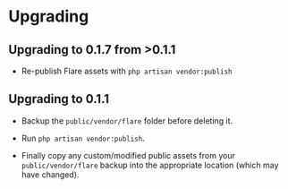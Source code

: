# Upgrading

## Upgrading to 0.1.7 from >0.1.1
- Re-publish Flare assets with `php artisan vendor:publish`

## Upgrading to 0.1.1
- Backup the `public/vendor/flare` folder before deleting it.

- Run `php artisan vendor:publish`.

- Finally copy any custom/modified public assets from your `public/vendor/flare` backup into the appropriate location (which may have changed).
